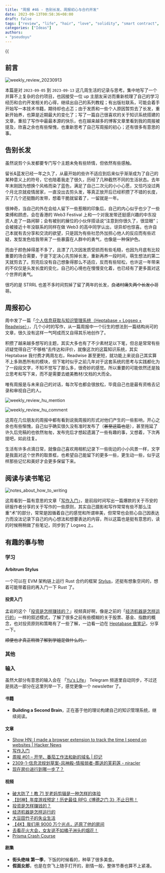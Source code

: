 ```yaml
---
title: "周报 #46 - 告别长发、周报初心与合约开发"
date: 2023-09-13T00:58:36+08:00
draft: false
tags: ["review", "life", "hair", "love", "solidity", "smart contract", "time management"]
categories: ["Ideas"]
authors:
- "pseudoyu"
---
```


{{<audio src="audios/tenderness.mp3" caption="《温柔 - 五月天》" >}}

## 前言

![weekly_review_20230913](https://image.pseudoyu.com/images/weekly_review_20230913.png)

本篇是对 `2023-09-05` 到 `2023-09-13` 这几周生活的记录与思考。集中地写了一个并算不上复杂的合约项目，也因接受一位 up 主朋友采访而重新梳理了自己的学习经历和合约开发相关的心得，继续出自己的系列教程；有出版社联系，可能会着手开始写一本技术书籍，期待却也忐忑；由于发质和一些个人原因暂剪去了长发，重新开始养，也算是近期最大的变化了；写了一篇自己很喜欢的关于知识系统搭建的文章，重拾了写作中最最本源的快乐，也在越来越多的博客文章里看到我的周报被提及，欣喜之余也有些惭愧，也重新思考了自己写周报的初心；还有很多有意思的事。

## 告别长发

虽然说剪个头发都要专门写个主题未免有些矫情，但依然有些感触。

留长&蓝发已经一年之久了，从最开始的些许不适应到后来似乎渐渐成为了自己的某种意义上的符号，它也陪着我走了很久，历经了几种截然不同的生活状态。去年年末刚因为想换个风格而染了蓝色，满足了自己二次元的小小心愿，又恰巧没过两个月北京就疫情居家，一直没出去剪头发，等真正放开后已经积攒了不错的长度，买了几个还挺酷的发带，想着干脆就留着了，一留就是一年。

很神奇，当自己的外在会给人留下一些惹眼的印象后，自己的内心似乎也少了一些束缚和顾虑，会在香港的 Web3 Festival 上和一个对我发带还挺感兴趣的中东投资人走了一路闲聊；会有被别的展位的小伙伴搭话说“注意到你很久了，很显眼”；会被接近十年没联系的同样在做 Web3 的高中同学认出，讶异却也惊喜。也许自己本就有去分享和交流的欲望，只是因为有些社恐外加担心他人的反应而有些迟疑，发型发色给我带来了一些暴露在人群中的勇气，也像是一种保护色。

而由于颜色掉得差不多了，且漂了几次因发质受损而有些毛糙，也因为月底有比较重要的场合需要，于是下定决心先剪掉长发，重新再养一段时间，萌生想法的第二天就剪去了。剪完后没有自己想象得那么不适应，反而有些轻松，也许这一年带来的不仅仅是头发长度的变化，自己的心境也在慢慢变化着，也已经有了更多面对这个世界的勇气。

很巧的是 STRRL 也差不多时间剪掉了留了两年的长发，~~良渚村痛失两个长发小哥哥~~。

## 周报初心

周中发了一篇「[个人信息获取与知识管理系统（Heptabase + Logseq + Readwise）](https://www.pseudoyu.com/en/2023/09/05/my_personal_pkm_input_output_system/)」，几个小时的写作，从一篇周报中一个衍生的想法到一篇结构尚可的文章，很久没有这样一气呵成而又自得其乐地创作了。

积攒了越来越多想写的主题，其实大多也有了不少素材足以下笔，但总是常常有些迟疑觉得自己”不够格“去传达和评价，就像这次的这篇知识系统，其实 Heptabase 我付费才两周左右，Readwise 甚至更短，就功能上来说自己其实算不上多熟悉所有的模块，但下笔时似乎之前几年对于这套系统的思考与实践都化为了一段段文字，不知不觉写了那么多，很奇妙的感觉。所以重要的可能依然还是独立思考和写下来，而不是需要去媲美教材/文档的大而全。

唯有周报是与未来自己的对话，每次写也都会很放松，毕竟自己也是最有资格去记录和审视自己的人。

![weekly_review_hu_mention](https://image.pseudoyu.com/images/weekly_review_hu_mention.jpg)

![weekly_review_hu_comment](https://image.pseudoyu.com/images/weekly_review_hu_comment.jpg)

这周在几位朋友的周报中都有看到说我周报的形式对他们产生的一些影响，开心之余也有些惭愧，自己似乎确实很久没有准时发布了（~~甚至这篇也是~~），甚至拖延了许久后完稿的也依然匆匆，发布完后才想起遗漏了一些有趣的事，又想着，下次再提吧，如此往复。

生活有许多点滴日常，就像自己喜欢用相机记录下一些街边的小小风景一样，文字是我面对这个世界的取景框，也希望自己能留下的更多一些，更生动一些，似乎这样那些记忆和美好才会更多保留下来。

## 阅读与读书笔记

![notes_about_how_to_writing](https://image.pseudoyu.com/images/notes_about_how_to_writing.png)

这周看到一篇有意思的文章「[写作入门](https://hanyang.wtf/p/c7a)」，是前段时间写出一篇爆款的关于币安的研报作者分享的关于写作的一些原则，其实自己摄影和写作常常有些不那么注重“术”的部分，常常是因循着自己的感觉和所谓审美，但常常也会担心自己因表达力而没法记录下自己的内心想法和想要表达的内容，所以这篇也是挺有意思的，读的时候稍稍做了些笔记，同步到了 Logseq 上。

## 有趣的事与物

### 学习

#### Arbitrum Stylus

一个可以在 EVM 架构链上运行 Rust 合约的框架 [Stylus](https://arbitrum.io/stylus)，还挺有想象空间的，想着可能带着目的再入门一下 Rust 了。

#### 投资入门

孟岩的这个「[投资是怎样赚钱的？](https://www.bilibili.com/video/BV1e8411B7w7)」视频真好啊，像是之前的「[经济机器是怎样运行的](https://www.youtube.com/watch?v=rFV7wdEX-Mo)」一样的叙述模式，了解了很多之前有些模糊的关于股票、基金、指数的概念，也对投资原则和策略有了一些了解，一边看一边在 [Heptabase 做笔记](https://app.heptabase.com/w/2dee654ba9e5a73e11df473bb420c877f5f00c7a1998545981d07da1bb6fe942)，分享一下。

~~顺便也才真正稍微了解到学姐是做什么的。~~

### 其他

### 输入

虽然大部分有意思的输入会在 「[Yu's Life](https://t.me/pseudoyulife)」 Telegram 频道里自动同步，不过还是挑选一部分在这里列举一下，感觉更像一个 newsletter 了。

#### 书籍

- **Building a Second Brain**，正在基于他的理论构建自己的知识管理系统，继续阅读。

#### 文章

- [Show HN: I made a browser extension to track the time I spend on websites | Hacker News](https://news.ycombinator.com/item?id=37405171)
- [写作入门](https://hanyang.wtf/p/c7a)
- [周报 \#01 – 开学、番茄工作法和新的域名 | 印记](https://yinji.org/5111.html)
- [2309-1-信息流规划草案-风神殿-情报弱者-葬送的芙莉莲 - niracler](https://niracler.com/2309-1)
- [现在房价进行到哪一步了？](https://darmau.design/article/now-what-stage-are-house-prices-at)

#### 视频

- [破大防了！教 71 岁老妈剪辑是一种怎样的体验](https://www.bilibili.com/video/BV1rj41117TU)
- [【封神】年度游戏预定！历史最佳 RPG《博德之门 3》不止日熊！](https://www.youtube.com/watch?v=Mfrn6uexfdU)
- [投资是怎样赚钱的？](https://www.bilibili.com/video/BV1e8411B7w7)
- [经济机器是怎样运行的](https://www.youtube.com/watch?v=rFV7wdEX-Mo)
- [大豆田竹子的失业生活](https://www.bilibili.com/video/BV1mu4y1k7yN)
- [【4K】我们用 9000 万个光点，还原了他的房间](https://www.bilibili.com/video/BV1Eh4y1Y7FJ)
- [去看花火大会，女友说不如橘子洲头的烟花！](https://www.bilibili.com/video/BV1tu411A7jj)
- [Prisma Crash Course](https://www.youtube.com/watch?v=CYH04BJzamo)

#### 剧集

- **街头绝味 第一季**，下饭的时候看的，种草了很多美食。
- **假面女郎**，也是在奈飞上随手打开的，剧情一般，整体节奏也算不上紧凑。
